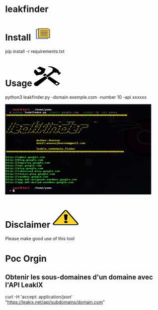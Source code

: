 # leakfinder

# Install <img src="ico.jpg" alt="Image description" width="65" height="45">
pip install -r requirements.txt

# Usage  <img src="exe.jpg" alt="Image description" width="85" height="65">
python3 leakfinder.py -domain exemple.com -number 10 -api xxxxxx

<img src="capture.PNG" alt="Image description" width="470" height="290">

# Disclaimer <img src="OIP.jpg" alt="Image description" width="85" height="65">
Please make good use of this tool

# Poc Orgin
## Obtenir les sous-domaines d'un domaine avec l'API LeakIX

curl -H 'accept: application/json' "https://leakix.net/api/subdomains/domain.com"

